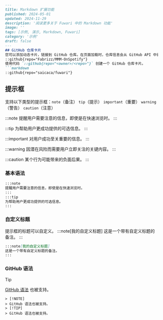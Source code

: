 ```markdown
---
title: Markdown 扩展功能
published: 2024-05-01
updated: 2024-11-29
description: '阅读更多关于 Fuwari 中的 Markdown 功能'
image: ''
tags: [示例, 演示, Markdown, Fuwari]
category: '示例'
draft: false 
---
## GitHub 仓库卡片
您可以添加动态卡片，链接到 GitHub 仓库。在页面加载时，仓库信息会从 GitHub API 中获取。 
::github{repo="Fabrizz/MMM-OnSpotify"}
使用代码 `::github{repo="<owner>/<repo>"}` 创建一个 GitHub 仓库卡片。
```markdown
::github{repo="saicaca/fuwari"}
```

## 提示框
支持以下类型的提示框：`note`（备注） `tip`（提示） `important`（重要） `warning`（警告） `caution`（注意）

:::note
提醒用户需要注意的信息，即使是在快速浏览时。
:::

:::tip
为帮助用户更成功提供的可选信息。
:::

:::important
对用户成功至关重要的信息。
:::

:::warning
因潜在风险而需要用户立即关注的关键内容。
:::

:::caution
某个行为可能带来的负面后果。
:::

### 基本语法
```markdown
:::note
提醒用户需要注意的信息，即使是在快速浏览时。
:::
:::tip
为帮助用户更成功提供的可选信息。
:::
```

### 自定义标题
提示框的标题可以自定义。
:::note[我的自定义标题]
这是一个带有自定义标题的备注。
:::
```markdown
:::note[我的自定义标题]
这是一个带有自定义标题的备注。
:::
```

### GitHub 语法
> [!TIP]
> [GitHub 语法](https://github.com/orgs/community/discussions/16925) 也被支持。
```
> [!NOTE]
> GitHub 语法也被支持。
> [!TIP]
> GitHub 语法也被支持。
```